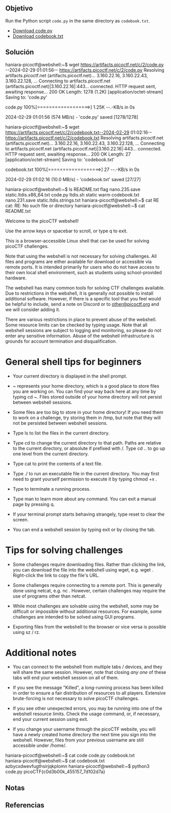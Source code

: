 ## Objetivo
Run the Python script `code.py` in the same directory as `codebook.txt`.

- [Download code.py](https://artifacts.picoctf.net/c/2/code.py)
- [Download codebook.txt](https://artifacts.picoctf.net/c/2/codebook.txt)
## Solución
haniara-picoctf@webshell:~$ wget https://artifacts.picoctf.net/c/2/code.py
--2024-02-29 01:01:56--  https://artifacts.picoctf.net/c/2/code.py
Resolving artifacts.picoctf.net (artifacts.picoctf.net)... 3.160.22.16, 3.160.22.43, 3.160.22.128, ...
Connecting to artifacts.picoctf.net (artifacts.picoctf.net)|3.160.22.16|:443... connected.
HTTP request sent, awaiting response... 200 OK
Length: 1278 (1.2K) [application/octet-stream]
Saving to: 'code.py'

code.py             100%[==================>]   1.25K  --.-KB/s    in 0s      

2024-02-29 01:01:56 (574 MB/s) - 'code.py' saved [1278/1278]

haniara-picoctf@webshell:~$ wget https://artifacts.picoctf.net/c/2/codebook.txt--2024-02-29 01:02:16--  https://artifacts.picoctf.net/c/2/codebook.txt
Resolving artifacts.picoctf.net (artifacts.picoctf.net)... 3.160.22.16, 3.160.22.43, 3.160.22.128, ...
Connecting to artifacts.picoctf.net (artifacts.picoctf.net)|3.160.22.16|:443... connected.
HTTP request sent, awaiting response... 200 OK
Length: 27 [application/octet-stream]
Saving to: 'codebook.txt'

codebook.txt        100%[==================>]      27  --.-KB/s    in 0s      

2024-02-29 01:02:16 (10.0 MB/s) - 'codebook.txt' saved [27/27]

haniara-picoctf@webshell:~$ ls
README.txt    flag           nano.235.save             static.ltdis.x86_64.txt
code.py       ltdis.sh       static                    warm
codebook.txt  nano.231.save  static.ltdis.strings.txt
haniara-picoctf@webshell:~$ cat RE
cat: RE: No such file or directory
haniara-picoctf@webshell:~$ cat README.txt 

Welcome to the picoCTF webshell!

Use the arrow keys or spacebar to scroll, or type q to exit.

This is a browser-accessible Linux shell that can be used for solving
picoCTF challenges.

Note that using the webshell is not necessary for solving challenges.
All files and programs are either available for download or accessible
via remote ports. It is intended primarily for users who do not
have access to their own local shell environment, such as students using
school-provided hardware.

The webshell has many common tools for solving CTF challenges available.
Due to restrictions in the webshell, it is generally not possible to
install additional software. However, if there is a specific tool that
you feel would be helpful to include, send a note on Discord or to
other@picoctf.org and we will consider adding it.

There are various restrictions in place to prevent abuse of the webshell.
Some resource limits can be checked by typing usage. Note that all
webshell sessions are subject to logging and monitoring, so please do
not enter any sensitive information. Abuse of the webshell infrastructure
is grounds for account termination and disqualification.


# General shell tips for beginners


- Your current directory is displayed in the shell prompt.

- ~ represents your home directory, which is a good place to store
  files you are working on. You can find your way back here at any time by
  typing cd ~. Files stored outside of your home directory will not
  persist between webshell sessions.

- Some files are too big to store in your home directory! If you need
  them to work on a challenge, try storing them in /tmp, but note that 
  they will not be persisted between webshell sessions.

- Type ls to list the files in the current directory.

- Type cd <path> to change the current directory to that path. Paths are
  relative to the current directory, or absolute if prefixed with /.
  Type cd .. to go up one level from the current directory.

- Type cat <file> to print the contents of a text file.

- Type ./<file> to run an executable file in the current directory.
  You may first need to grant yourself permission to execute it by
  typing chmod +x <file>.

- Type <Control-C> to terminate a running process.

- Type man <command> to learn more about any command. You can exit
  a manual page by pressing q.

- If your terminal prompt starts behaving strangely, type reset to
  clear the screen.

- You can end a webshell session by typing exit or by closing the tab.


# Tips for solving challenges


- Some challenges require downloading files. Rather than clicking the
  link, you can download the file into the webshell using wget, e.g.
  wget <file-URL>. Right-click the link to copy the file's URL.

- Some challenges require connecting to a remote port. This is generally
  done using netcat, e.g. nc <server-name> <port>. However, certain
  challenges may require the use of programs other than netcat.

- While most challenges are solvable using the webshell, some may be
  difficult or impossible without additional resources. For example,
  some challenges are intended to be solved using GUI programs.

- Exporting files from the webshell to the browser or vice versa
  is possible using sz <filename> / rz.


# Additional notes


- You can connect to the webshell from multiple tabs / devices, and they
  will share the same session. However, note that closing *any one*
  of these tabs will end your webshell session on all of them.

- If you see the message "Killed", a long-running process has been killed
  in order to ensure a fair distribution of resources to all players.
  Extensive brute-forcing is not necessary to solve picoCTF challenges.

- If you see other unexpected errors, you may be running into one of the
  webshell resource limits. Check the usage command, or, if necessary,
  end your current session using exit.

- If you change your username through the picoCTF website, you will
  have a newly created home directory the next time you sign into
  the webshell. However, files from your previous username are still
  accessible under /home/<old-username>.

haniara-picoctf@webshell:~$ cat code
code.py       codebook.txt  
haniara-picoctf@webshell:~$ cat codebook.txt 
azbycxdwevfugthsirjqkplomn
haniara-picoctf@webshell:~$ python3 code.py
picoCTF{c0d3b00k_455157_7d102d7a}
## Notas

## Referencias
